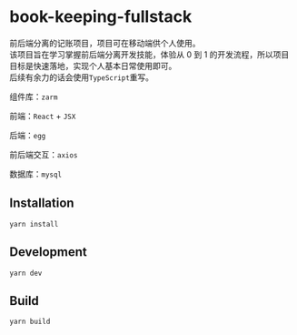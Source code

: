 # book-keeping-fullstack

前后端分离的记账项目，项目可在移动端供个人使用。  
该项目旨在学习掌握前后端分离开发技能，体验从 0 到 1 的开发流程，所以项目目标是快速落地，实现个人基本日常使用即可。  
后续有余力的话会使用`TypeScript`重写。

组件库：`zarm`

前端：`React` + `JSX`

后端：`egg`

前后端交互：`axios`

数据库：`mysql`

## Installation

`yarn install`

## Development

`yarn dev`

## Build

`yarn build`
